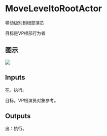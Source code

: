 # MoveLeveltoRootActor

移动级别到根部演员

目标是VP根部行为者

## 图示

![]($-20221218-21311633.png)

## Inputs

在。执行。

目标。VP根演员对象参考。  

## Outputs

出：执行。
